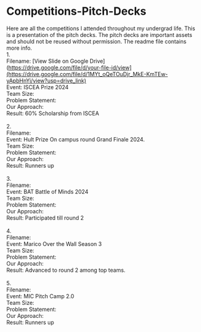 # Competitions-Pitch-Decks
Here are all the competitions I attended throughout my undergrad life. This is a presentation of the pitch decks. The pitch decks are important assets and should not be reused without permission. The readme file contains more info.
<br/>
1.<br/>
Filename: [View Slide on Google Drive](https://drive.google.com/file/d/your-file-id/view](https://drive.google.com/file/d/1MYt_oQeTOuDjr_MkE-KmTEw-yApbHnYi/view?usp=drive_link) <br/>
Event: ISCEA Prize 2024<br/>
Team Size: <br/>
Problem Statement:<br/>
Our Approach:<br/>
Result: 60% Scholarship from ISCEA<br/>
<br/>
2. <br/>
Filename: <br/>
Event: Hult Prize On campus round Grand Finale 2024.<br/>
Team Size: <br/>
Problem Statement:<br/>
Our Approach:<br/>
Result: Runners up<br/>
<br/>
3.<br/>
Filename: <br/>
Event: BAT Battle of Minds 2024<br/>
Team Size: <br/>
Problem Statement:<br/>
Our Approach:<br/>
Result: Participated till round 2<br/>
<br/>
4.<br/>
Filename: <br/>
Event: Marico Over the Wall Season 3<br/>
Team Size: <br/>
Problem Statement:<br/>
Our Approach:<br/>
Result: Advanced to round 2 among top teams.<br/>
<br/>
5.<br/>
Filename: <br/>
Event: MIC Pitch Camp 2.0<br/>
Team Size: <br/>
Problem Statement:<br/>
Our Approach:<br/>
Result: Runners up
